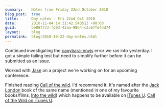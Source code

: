 ```yaml
---
summary:    Notes from Friday 22nd October 2010
blog_post:  true
title:      Day notes - Fri 22nd Oct 2010
date:       2010-11-04 14:31:42.543513 +00:00
guid:       be88f773-fd03-42aa-98b4-c2c67fefdd74
layout:     blog
permalink:  blog/2010-10-22-day-notes.html
---
```

Continued investigating the [capybara-envjs](https://github.com/smparkes/capybara-envjs) error we ran into yesterday.  I got a simple failing test but need to simplify further before it can be submitted as an issue.

Worked with [Jase](http://jasoncale.com/) on a project we're working on for an upcoming conference.

Finished reading [Call of the wild](http://books.google.co.uk/books?id=QaM-AgAACAAJ).  I'd recommend it.  It's named after the [Jack London](http://en.wikipedia.org/wiki/Jack_London) book of the same name (mentioned in one of my favourite books/films, [Into the wild](http://www.imdb.com/title/tt0758758/)) which happens to be available on [iTunes U](http://www.apple.com/education/itunes-u/).  [Call of the Wild on iTunes U](http://itunes.apple.com/itunes-u/call-of-the-wild/id384518080).
